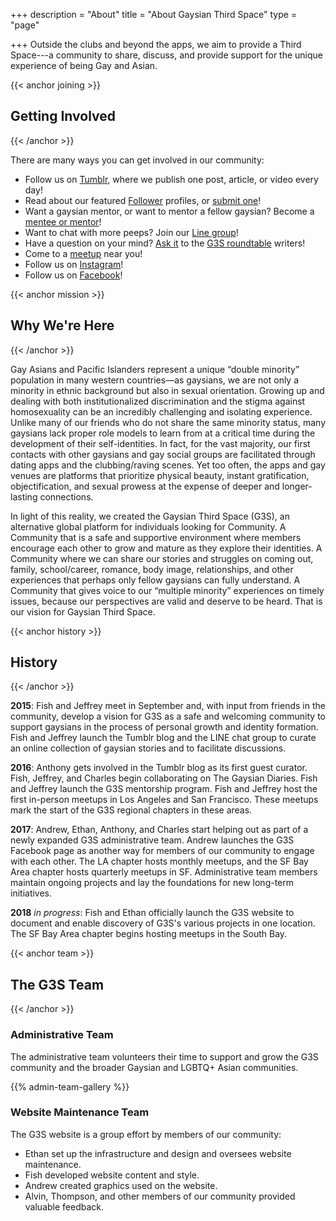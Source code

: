 +++
description = "About"
title = "About Gaysian Third Space"
type = "page"

+++
Outside the clubs and beyond the apps, we aim to provide a Third Space---a community to share, discuss, and provide support for the unique experience of being Gay and Asian.

{{< anchor joining >}}
## Getting Involved
{{< /anchor >}}

There are many ways you can get involved in our community:

- Follow us on [Tumblr](//gaysianthirdspace.tumblr.com), where we publish one post, article, or video every day!
- Read about our featured [Follower](//gaysianthirdspace.tumblr.com/tagged/followerfriday) profiles, or [submit one](//docs.google.com/forms/d/e/1FAIpQLScSt3WZ6ZstkFKPDVhh88wLADOjN7w61tfParCQTbQ1jrsZRA/viewform)!
- Want a gaysian mentor, or want to mentor a fellow gaysian? Become a [mentee or mentor](/programs#mentorship)!
- Want to chat with more peeps? Join our [Line group](/programs#linechat)!
- Have a question on your mind? [Ask it](//gaysianthirdspace.tumblr.com/writers-roundtable) to the [G3S roundtable](//gaysianthirdspace.tumblr.com/tagged/askG3S/chrono) writers!
- Come to a [meetup](/meetups) near you!
- Follow us on [Instagram](//www.instagram.com/gaysianthirdspace/)!
- Follow us on [Facebook](//www.facebook.com/gaysianthirdspace)!


{{< anchor mission >}}
## Why We're Here
{{< /anchor >}}

Gay Asians and Pacific Islanders represent a unique “double minority” population in many western countries&mdash;as gaysians, we are not only a minority in ethnic background but also in sexual orientation. Growing up and dealing with both institutionalized discrimination and the stigma against homosexuality can be an incredibly challenging and isolating experience. Unlike many of our friends who do not share the same minority status, many gaysians lack proper role models to learn from at a critical time during the development of their self-identities. In fact, for the vast majority, our first contacts with other gaysians and gay social groups are facilitated through dating apps and the clubbing/raving scenes. Yet too often, the apps and gay venues are platforms that prioritize physical beauty, instant gratification, objectification, and sexual prowess at the expense of deeper and longer-lasting connections.

In light of this reality, we created the Gaysian Third Space (G3S), an alternative global platform for individuals looking for Community. A Community that is a safe and supportive environment where members encourage each other to grow and mature as they explore their identities. A Community where we can share our stories and struggles on coming out, family, school/career, romance, body image, relationships, and other experiences that perhaps only fellow gaysians can fully understand. A Community that gives voice to our “multiple minority” experiences on timely issues, because our perspectives are valid and deserve to be heard. That is our vision for Gaysian Third Space.


{{< anchor history >}}
## History
{{< /anchor >}}

__2015__: Fish and Jeffrey meet in September and, with input from friends in the community, develop a vision for G3S as a safe and welcoming community to support gaysians in the process of personal growth and identity formation. Fish and Jeffrey launch the Tumblr blog and the LINE chat group to curate an online collection of gaysian stories and to facilitate discussions.

__2016__: Anthony gets involved in the Tumblr blog as its first guest curator. Fish, Jeffrey, and Charles begin collaborating on The Gaysian Diaries. Fish and Jeffrey launch the G3S mentorship program. Fish and Jeffrey host the first in-person meetups in Los Angeles and San Francisco. These meetups mark the start of the G3S regional chapters in these areas.

__2017__: Andrew, Ethan, Anthony, and Charles start helping out as part of a newly expanded G3S administrative team. Andrew launches the G3S Facebook page as another way for members of our community to engage with each other. The LA chapter hosts monthly meetups, and the SF Bay Area chapter hosts quarterly meetups in SF. Administrative team members maintain ongoing projects and lay the foundations for new long-term initiatives.

__2018__ *in progress*: Fish and Ethan officially launch the G3S website to document and enable discovery of G3S's various projects in one location. The SF Bay Area chapter begins hosting meetups in the South Bay.


{{< anchor team >}}
## The G3S Team
{{< /anchor >}}

### Administrative Team

The administrative team volunteers their time to support and grow the G3S community and the broader Gaysian and LGBTQ+ Asian communities.

{{% admin-team-gallery %}}

### Website Maintenance Team

The G3S website is a group effort by members of our community:

- Ethan set up the infrastructure and design and oversees website maintenance.
- Fish developed website content and style.
- Andrew created graphics used on the website.
- Alvin, Thompson, and other members of our community provided valuable feedback.

